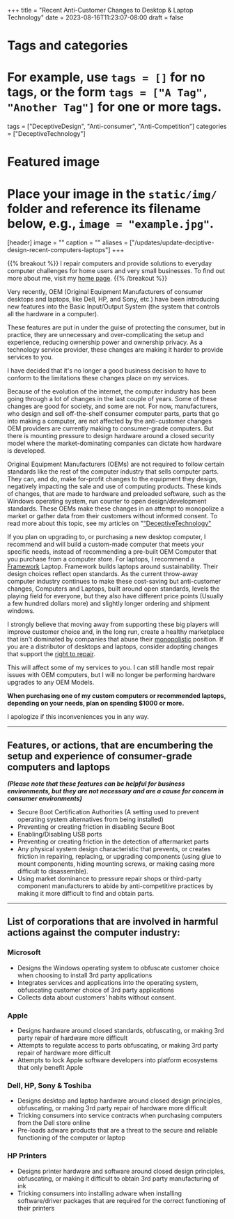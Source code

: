 +++
title = "Recent Anti-Customer Changes to Desktop & Laptop Technology"
date = 2023-08-16T11:23:07-08:00
draft = false
# Tags and categories
# For example, use `tags = []` for no tags, or the form `tags = ["A Tag", "Another Tag"]` for one or more tags.
tags = ["DeceptiveDesign", "Anti-consumer", "Anti-Competition"]
categories = ["DeceptiveTechnology"]

# Featured image
# Place your image in the `static/img/` folder and reference its filename below, e.g., `image = "example.jpg"`.
[header]
image = ""
caption = ""
aliases = ["/updates/update-deciptive-design-recent-computers-laptops"]
+++

{{% breakout %}}
I repair computers and provide solutions to everyday computer challenges for home users and very small businesses. To find out more about me, visit my [home page](https://scottrlarson.com). 
{{% /breakout %}}

Very recently, OEM (Original Equipment Manufacturers of consumer desktops and laptops, like Dell, HP, and Sony, etc.) have been introducing new features into the Basic Input/Output System (the system that controls all the hardware in a computer).

These features are put in under the guise of protecting the consumer, but in practice, they are unnecessary and over-complicating the setup and experience, reducing ownership power and ownership privacy. As a technology service provider, these changes are making it harder to provide services to you.

I have decided that it's no longer a good business decision to have to conform to the limitations these changes place on my services.

Because of the evolution of the internet, the computer industry has been going through a lot of changes in the last couple of years. Some of these changes are good for society, and some are not. For now, manufacturers, who design and sell off-the-shelf consumer computer parts, parts that go into making a computer, are not affected by the anti-customer changes OEM providers are currently making to consumer-grade computers. But there is mounting pressure to design hardware around a closed security model where the market-dominating companies can dictate how hardware is developed.

Original Equipment Manufacturers (OEMs) are not required to follow certain standards like the rest of the computer industry that sells computer parts. They can, and do, make for-profit changes to the equipment they design, negatively impacting the sale and use of computing products. These kinds of changes, that are made to hardware and preloaded software, such as the Windows operating system, run counter to open design/development standards. These OEMs make these changes in an attempt to monopolize a market or gather data from their customers without informed consent. To read more about this topic, see my articles on "<a href="https://www.scottrlarson.com/categories/deceptivetechnology/">"DeceptiveTechnology"</a>

If you plan on upgrading to, or purchasing a new desktop computer, I recommend and will build a custom-made computer that meets your specific needs, instead of recommending a pre-built OEM Computer that you purchase from a computer store. For laptops, I recommend a [Framework](https://frame.work/) Laptop. Framework builds laptops around sustainability. Their design choices reflect open standards. As the current throw-away computer industry continues to make these cost-saving but anti-customer changes, Computers and Laptops, built around open standards, levels the playing field for everyone, but they also have different price points (Usually a few hundred dollars more) and slightly longer ordering and shipment windows. 

I strongly believe that moving away from supporting these big players will improve customer choice and, in the long run, create a healthy marketplace that isn't dominated by companies that abuse their [monopolistic](https://www.endcreativemonopolies.com/) position. If you are a distributor of desktops and laptops, consider adopting changes that support the [right to repair](https://repair.org). 

This will affect some of my services to you. I can still handle most repair issues with OEM computers, but I will no longer be performing hardware upgrades to any OEM Models.

**When purchasing one of my custom computers or recommended laptops, depending on your needs, plan on spending $1000 or more.**

I apologize if this inconveniences you in any way.

---

## Features, or actions, that are encumbering the setup and experience of consumer-grade computers and laptops
***(Please note that these features can be helpful for business environments, but they are not necessary and are a cause for concern in consumer environments)***

- Secure Boot Certification Authorities (A setting used to prevent operating system alternatives from being installed)
- Preventing or creating friction in disabling Secure Boot
- Enabling/Disabling USB ports
- Preventing or creating friction in the detection of aftermarket parts
- Any physical system design characteristic that prevents, or creates friction in repairing, replacing, or upgrading components (using glue to mount components, hiding mounting screws, or making casing more difficult to disassemble).
- Using market dominance to pressure repair shops or third-party component manufacturers to abide by anti-competitive practices by making it more difficult to find and obtain parts.

---

## List of corporations that are involved in harmful actions against the computer industry:

### Microsoft
- Designs the Windows operating system to obfuscate customer choice when choosing to install 3rd party applications
- Integrates services and applications into the operating system, obfuscating customer choice of 3rd party applications
- Collects data about customers' habits without consent.

### Apple
- Designs hardware around closed standards, obfuscating, or making 3rd party repair of hardware more difficult
- Attempts to regulate access to parts obfuscating, or making 3rd party repair of hardware more difficult
- Attempts to lock Apple software developers into platform ecosystems that only benefit Apple

### Dell, HP, Sony & Toshiba
- Designs desktop and laptop hardware around closed design principles, obfuscating, or making 3rd party repair of hardware more difficult
- Tricking consumers into service contracts when purchasing computers from the Dell store online
- Pre-loads adware products that are a threat to the secure and reliable functioning of the computer or laptop

### HP Printers
- Designs printer hardware and software around closed design principles, obfuscating, or making it difficult to obtain 3rd party manufacturing of ink
- Tricking consumers into installing adware when installing software/driver packages that are required for the correct functioning of their printers
